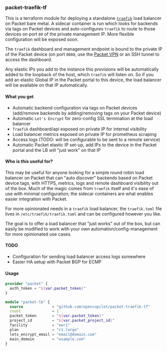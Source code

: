 ### packet-traefik-tf

This is a terraform module for deploying a standalone [`traefik`](https://traefik.io/) load balancer on Packet bare metal. A sidecar container is run which looks for backends via tags on Packet devices and auto-configures `traefik` to route to those devices on port `80` of the private management IP. More flexible configuration will be exposed soon.

The `traefik` dashboard and management endpoint is bound to the private IP of the Packet device (on port `8080`, use the [Packet VPN](https://help.packet.net/technical/infrastructure/doorman-customer-vpn) or an SSH tunnel to access the dashboard.

Any elastic IPs you add to the instance this provisions will be automatically added to the loopback of the host, which `traefik` will listen on. So if you add an elastic Global IP in the Packet portal to this device, the load balancer will be available on that IP automatically.

#### What you get
- Automatic backend configuration via tags on Packet devices (add/remove backends by adding/removing tags on your Packet device)
- Automatic `Let's Encrypt` for zero-config SSL termination at the load balancer
- `Traefik` dashboard/api exposed on private IP for internal visibility
- Load balancer metrics exposed on private IP for prometheus scraping
- Access logs (TODO: will be configurable to be sent to a remote service)
- Automatic Packet elastic IP set-up, add IPs to the device in the Packet portal and the LB will "just work" on that IP

#### Who is this useful for?

This may be useful for anyone looking for a simple round robin load balancer on Packet that can "auto discover" backends based on Packet device tags, with HTTPS, metrics, logs and remote dashboard visibility out of the box. Much of the magic comes from `traefik` itself and it's ease of use with minimal configuration; the sidecar containers are what enables easier integration with Packet.

For more opinionated needs in a `traefik` load balancer, the `traefik.toml` file lives in `/etc/traefik/traefik.toml` and can be configured however you like.

The goal is to offer a load balancer that "just works" out of the box, but can easily be modified to work with your own automation/config-management for more opinionated use cases.


#### TODO
- Configuration for sending load balancer access logs somewhere
- Easier HA setup with Packet BGP for ECMP

#### Usage

```tf
provider "packet" {
  auth_token = "${var.packet_token}"
}

module "packet-lb" {
  source             = "github.com/opencopilot/packet-traefik-tf"
  count              = 1
  packet_token       = "${var.packet_token}"
  project_id         = "${var.packet_project_id}"
  facility           = "ewr1"
  plan               = "c1.large"
  lets_encrypt_email = "email@domain.com"
  main_domain        = "example.com"
}
```
